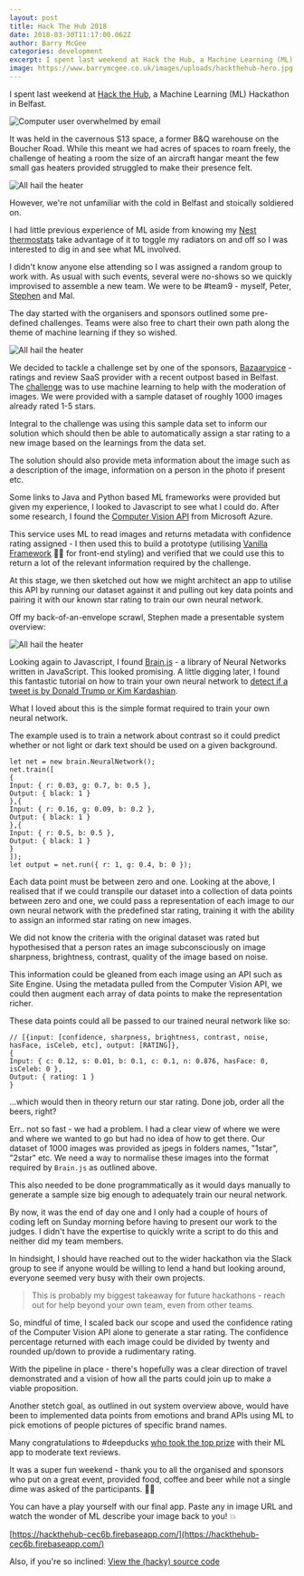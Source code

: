 ```yaml
---
layout: post
title: Hack The Hub 2018
date: 2018-03-30T11:17:00.062Z
author: Barry McGee
categories: development
excerpt: I spent last weekend at Hack the Hub, a Machine Learning (ML) Hackathon in Belfast.
image: https://www.barrymcgee.co.uk/images/uploads/hackthehub-hero.jpg
---
```

I spent last weekend at [Hack the Hub](https://www.hackthehub2018.com/), a Machine Learning (ML) Hackathon in Belfast.

![Computer user overwhelmed by email](/images/uploads/hackthehub-hero.jpg)

It was held in the cavernous S13 space, a former B&Q warehouse on the Boucher Road. While this meant we had acres of spaces to roam freely, the challenge of heating a room the size of an aircraft hangar meant the few small gas heaters provided struggled to make their presence felt.

![All hail the heater](/images/uploads/heater.jpg)

However, we're not unfamiliar with the cold in Belfast and stoically soldiered on.

I had little previous experience of ML aside from knowing my [Nest thermostats](https://nest.com/uk/thermostats/nest-learning-thermostat/overview/) take advantage of it to toggle my radiators on and off so I was interested to dig in and see what ML involved.

I didn't know anyone else attending so I was assigned a random group to work with. As usual with such events, several were no-shows so we quickly improvised to assemble a new team. We were to be #team9 - myself, Peter, [Stephen](https://twitter.com/McGuns7) and Mal.

The day started with the organisers and sponsors outlined some pre-defined challenges. Teams were also free to chart their own path along the theme of machine learning if they so wished.

![All hail the heater](/images/uploads/s13.jpg)

We decided to tackle a challenge set by one of the sponsors, [Bazaarvoice](https://www.bazaarvoice.com/uk/) - ratings and review SaaS provider with a recent outpost based in Belfast. The [challenge](https://docs.google.com/presentation/d/1in6jmyABLETLHJdwsWSpQ1WA0o5F_Cvxtydpzp6D0xw/edit#slide=id.p26) was to use machine learning to help with the moderation of images. We were provided with a sample dataset of roughly 1000 images already rated 1-5 stars.

Integral to the challenge was using this sample data set to inform our solution which should then be able to automatically assign a star rating to a new image based on the learnings from the data set.

The solution should also provide meta information about the image such as a description of the image, information on a person in the photo if present etc.

Some links to Java and Python based ML frameworks were provided but given my experience, I looked to Javascript to see what I could do. After some research, I found the [Computer Vision API](https://azure.microsoft.com/en-gb/services/cognitive-services/computer-vision/) from Microsoft Azure.

This service uses ML to read images and returns metadata with confidence rating assigned - I then used this to build a prototype (utilising [Vanilla Framework](https://vanillaframework.io/) 💪🏻 for front-end styling) and verified that we could use this to return a lot of the relevant information required by the challenge.

At this stage, we then sketched out how we might architect an app to utilise this API by running our dataset against it and pulling out key data points and pairing it with our known star rating to train our own neural network.

Off my back-of-an-envelope scrawl, Stephen made a presentable system overview:

![All hail the heater](/images/uploads/flow-chart.png)

Looking again to Javascript, I found [Brain.js](https://github.com/BrainJS) - a library of Neural Networks written in JavaScript. This looked promising. A little digging later, I found this fantastic tutorial on how to train your own neural network to [detect if a tweet is by Donald Trump or Kim Kardashian](https://itnext.io/you-can-build-a-neural-network-in-javascript-even-if-you-dont-really-understand-neural-networks-e63e12713a3).

What I loved about this is the simple format required to train your own neural network.

The example used is to train a network about contrast so it could predict whether or not light or dark text should be used on a given background.

```
let net = new brain.NeuralNetwork();
net.train([
{
Input: { r: 0.03, g: 0.7, b: 0.5 },
Output: { black: 1 }
},{
Input: { r: 0.16, g: 0.09, b: 0.2 },
Output: { black: 1 }
},{
Input: { r: 0.5, b: 0.5 },
Output: { black: 1 }
}
]);
let output = net.run({ r: 1, g: 0.4, b: 0 });
```

Each data point must be between zero and one. Looking at the above, I realised that if we could transpile our dataset into a collection of data points between zero and one, we could pass a representation of each image to our own neural network with the predefined star rating, training it with the ability to assign an informed star rating on new images.

We did not know the criteria with the original dataset was rated but hypothesised that a person rates an image subconsciously on image sharpness, brightness, contrast, quality of the image based on noise.

This information could be gleaned from each image using an API such as Site Engine. Using the metadata pulled from the Computer Vision API, we could then augment each array of data points to make the representation richer.

These data points could all be passed to our trained neural network like so:

```
// [{input: [confidence, sharpness, brightness, contrast, noise, hasFace, isCeleb, etc], output: [RATING]},
{
Input: { c: 0.12, s: 0.01, b: 0.1, c: 0.1, n: 0.876, hasFace: 0, isCeleb: 0 },
Output: { rating: 1 }
}
```

...which would then in theory return our star rating. Done job, order all the beers, right?

Err.. not so fast - we had a problem. I had a clear view of where we were and where we wanted to go but had no idea of how to get there.
Our dataset of 1000 images was provided as jpegs in folders names, "1star", "2star" etc. We need a way to normalise these images into the format required by `Brain.js` as outlined above.

This also needed to be done programmatically as it would days manually to generate a sample size big enough to adequately train our neural network.

By now, it was the end of day one and I only had a couple of hours of coding left on Sunday morning before having to present our work to the judges. I didn't have the expertise to quickly write a script to do this and neither did my team members.

In hindsight, I should have reached out to the wider hackathon via the Slack group to see if anyone would be willing to lend a hand but looking around, everyone seemed very busy with their own projects.

> This is probably my biggest takeaway for future hackathons - reach out for help beyond your own team, even from other teams.

So, mindful of time, I scaled back our scope and used the confidence rating of the Computer Vision API alone to generate a star rating. The confidence percentage returned with each image could be divided by twenty and rounded up/down to provide a rudimentary rating.

With the pipeline in place - there's hopefully was a clear direction of travel demonstrated and a vision of how all the parts could join up to make a viable proposition.

Another stetch goal, as outlined in out system overview above, would have been to implemented data points from emotions and brand APIs using ML to pick emotions of people pictures of specific brand names.

Many congratulations to #deepducks [who took the top prize](https://medium.com/hackthehub/deep-ducks-hackthehub-2018-winners-699cd67dfb6c) with their ML app to moderate text reviews.

It was a super fun weekend - thank you to all the organised and sponsors who put on a great event, provided food, coffee and beer while not a single dime was asked of the participants. 👏🏻

You can have a play yourself with our final app. Paste any in image URL and watch the wonder of ML describe your image back to you! 💥

[https://hackthehub-cec6b.firebaseapp.com/](https://hackthehub-cec6b.firebaseapp.com/)

Also, if you're so inclined: [View the (hacky) source code](https://github.com/barrymcgee/hackthehub)
